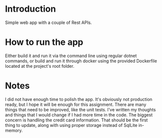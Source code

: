 # Introduction 
Simple web app with a couple of Rest APIs.

# How to run the app
Either build it and run it via the command line using regular dotnet commands, or build and run it through docker
using the provided Dockerfile located at the project's root folder.

# Notes
I did not have enough time to polish the app. It's obviously not production ready, but I hope it will be enough
for this assignment. There are many things that need to be improved, like the unit tests. I've written my thoughts 
and things that I would change if I had more time in the code. The biggest concern is handling the credit card 
information. That should be the first thing to update, along with using proper storage instead of SqlLite in-memory.